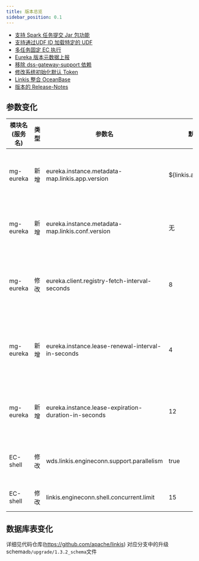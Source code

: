 ```yaml
---
title: 版本总览
sidebar_position: 0.1
--- 
```


- [支持 Spark 任务提交 Jar 包功能](./spark-submit-jar.md)
- [支持通过UDF ID 加载特定的 UDF](./load-udf-by-udfid.md)
- [多任务固定 EC 执行](./ec-fix-label.md)
- [Eureka 版本元数据上报](./eureka-version-metadata.md)
- [移除 dss-gateway-support 依赖](./remove-dss-support.md)
- [修改系统初始化默认 Token](./update-token.md)
- [Linkis 整合 OceanBase](/blog/2023/03/08/linkis-integration-with-oceanbase)
- [版本的 Release-Notes](/download/release-notes-1.3.2)



## 参数变化 

| 模块名(服务名)| 类型  |     参数名                                                | 默认值             | 描述                                                    |
| ----------- | ----- | -------------------------------------------------------- | ---------------- | ------------------------------------------------------- |
| mg-eureka | 新增 | eureka.instance.metadata-map.linkis.app.version  | ${linkis.app.version} | Eureka元数据上报Linkis应用版本信息|
| mg-eureka | 新增 | eureka.instance.metadata-map.linkis.conf.version | 无 | Eureka元数据上报Linkis服务版本信息 |
| mg-eureka | 修改 | eureka.client.registry-fetch-interval-seconds | 8 | Eureka Client拉取服务注册信息间隔时间（秒） |
| mg-eureka | 新增 | eureka.instance.lease-renewal-interval-in-seconds | 4 | eureka client发送心跳给server端的频率（秒）|
| mg-eureka | 新增 | eureka.instance.lease-expiration-duration-in-seconds | 12 | eureka 等待下一次心跳的超时时间（秒）|
| EC-shell | 修改 | wds.linkis.engineconn.support.parallelism | true | 是否开启 shell 任务并行执行|
| EC-shell | 修改 | linkis.engineconn.shell.concurrent.limit | 15 | shell 任务并发数 |


## 数据库表变化 
详细见代码仓库(https://github.com/apache/linkis) 对应分支中的升级schema`db/upgrade/1.3.2_schema`文件
